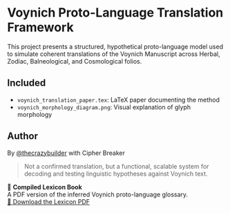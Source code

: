 # Voynich Proto-Language Translation Framework

This project presents a structured, hypothetical proto-language model used to simulate coherent translations of the Voynich Manuscript across Herbal, Zodiac, Balneological, and Cosmological folios.

## Included
- `voynich_translation_paper.tex`: LaTeX paper documenting the method
- `voynich_morphology_diagram.png`: Visual explanation of glyph morphology

## Author
By [@thecrazybuilder](https://github.com/thecrazybuilder) with Cipher Breaker

> Not a confirmed translation, but a functional, scalable system for decoding and testing linguistic hypotheses against Voynich text.

📘 **Compiled Lexicon Book**  
A PDF version of the inferred Voynich proto-language glossary.  
[📄 Download the Lexicon PDF](.https://github.com/thecrazybuilder/voynich-protolanguage/blob/main/voynich_lexicon_book_inferred.tex)
